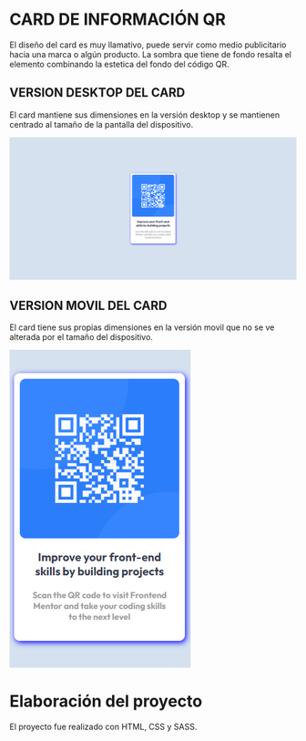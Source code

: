 # CARD DE INFORMACIÓN QR

El diseño del card es muy llamativo, puede servir como medio publicitario hacia una marca o algún producto. La sombra que tiene de fondo resalta el elemento combinando la estetica del fondo del código QR.

## VERSION DESKTOP DEL CARD

El card mantiene sus dimensiones en la versión desktop y se mantienen centrado al tamaño de la pantalla del dispositivo.

![card QR version desktop](./images/design_desktop.png)

## VERSION MOVIL DEL CARD

El card tiene sus propias dimensiones en la versión movil que no se ve alterada por el tamaño del dispositivo.

![card QR version mobile](./images/design_mobile.png)



# Elaboración del proyecto

El proyecto fue realizado con HTML, CSS y SASS.
